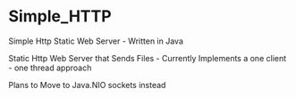 # Simple_HTTP
Simple Http Static Web Server - Written in Java

Static Http Web Server that Sends Files - Currently Implements a one client - one thread approach

Plans to Move to Java.NIO sockets instead

